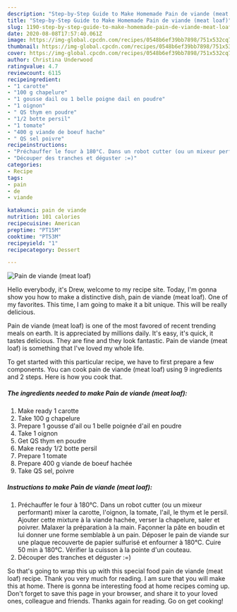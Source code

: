 ```yaml
---
description: "Step-by-Step Guide to Make Homemade Pain de viande (meat loaf)"
title: "Step-by-Step Guide to Make Homemade Pain de viande (meat loaf)"
slug: 1190-step-by-step-guide-to-make-homemade-pain-de-viande-meat-loaf
date: 2020-08-08T17:57:40.061Z
image: https://img-global.cpcdn.com/recipes/0548b6ef39bb7898/751x532cq70/pain-de-viande-meat-loaf-photo-principale-de-la-recette.jpg
thumbnail: https://img-global.cpcdn.com/recipes/0548b6ef39bb7898/751x532cq70/pain-de-viande-meat-loaf-photo-principale-de-la-recette.jpg
cover: https://img-global.cpcdn.com/recipes/0548b6ef39bb7898/751x532cq70/pain-de-viande-meat-loaf-photo-principale-de-la-recette.jpg
author: Christina Underwood
ratingvalue: 4.7
reviewcount: 6115
recipeingredient:
- "1 carotte"
- "100 g chapelure"
- "1 gousse dail ou 1 belle poigne dail en poudre"
- "1 oignon"
- " QS thym en poudre"
- "1/2 botte persil"
- "1 tomate"
- "400 g viande de boeuf hache"
- " QS sel poivre"
recipeinstructions:
- "Préchauffer le four à 180°C. Dans un robot cutter (ou un mixeur performant) mixer la carotte, l&#39;oignon, la tomate, l&#39;ail, le thym et le persil. Ajouter cette mixture à la viande hachée, verser la chapelure, saler et poivrer. Malaxer la préparation à la main. Façonner la pâte en boudin et lui donner une forme semblable à un pain. Déposer le pain de viande sur une plaque recouverte de papier sulfurisé et enfourner à 180°C. Cuire 50 min à 180°C. Vérifier la cuisson à la pointe d&#39;un couteau."
- "Découper des tranches et déguster :=)"
categories:
- Recipe
tags:
- pain
- de
- viande

katakunci: pain de viande 
nutrition: 101 calories
recipecuisine: American
preptime: "PT15M"
cooktime: "PT53M"
recipeyield: "1"
recipecategory: Dessert

---
```



![Pain de viande (meat loaf)](https://img-global.cpcdn.com/recipes/0548b6ef39bb7898/751x532cq70/pain-de-viande-meat-loaf-photo-principale-de-la-recette.jpg)

Hello everybody, it's Drew, welcome to my recipe site. Today, I'm gonna show you how to make a distinctive dish, pain de viande (meat loaf). One of my favorites. This time, I am going to make it a bit unique. This will be really delicious.

Pain de viande (meat loaf) is one of the most favored of recent trending meals on earth. It is appreciated by millions daily. It's easy, it's quick, it tastes delicious. They are fine and they look fantastic. Pain de viande (meat loaf) is something that I've loved my whole life.




To get started with this particular recipe, we have to first prepare a few components. You can cook pain de viande (meat loaf) using 9 ingredients and 2 steps. Here is how you cook that.

<!--inarticleads1-->

##### The ingredients needed to make Pain de viande (meat loaf):

1. Make ready 1 carotte
1. Take 100 g chapelure
1. Prepare 1 gousse d&#39;ail ou 1 belle poignée d&#39;ail en poudre
1. Take 1 oignon
1. Get  QS thym en poudre
1. Make ready 1/2 botte persil
1. Prepare 1 tomate
1. Prepare 400 g viande de boeuf hachée
1. Take  QS sel, poivre




<!--inarticleads2-->

##### Instructions to make Pain de viande (meat loaf):

1. Préchauffer le four à 180°C. Dans un robot cutter (ou un mixeur performant) mixer la carotte, l&#39;oignon, la tomate, l&#39;ail, le thym et le persil. Ajouter cette mixture à la viande hachée, verser la chapelure, saler et poivrer. Malaxer la préparation à la main. Façonner la pâte en boudin et lui donner une forme semblable à un pain. Déposer le pain de viande sur une plaque recouverte de papier sulfurisé et enfourner à 180°C. Cuire 50 min à 180°C. Vérifier la cuisson à la pointe d&#39;un couteau.
1. Découper des tranches et déguster :=)




So that's going to wrap this up with this special food pain de viande (meat loaf) recipe. Thank you very much for reading. I am sure that you will make this at home. There is gonna be interesting food at home recipes coming up. Don't forget to save this page in your browser, and share it to your loved ones, colleague and friends. Thanks again for reading. Go on get cooking!

